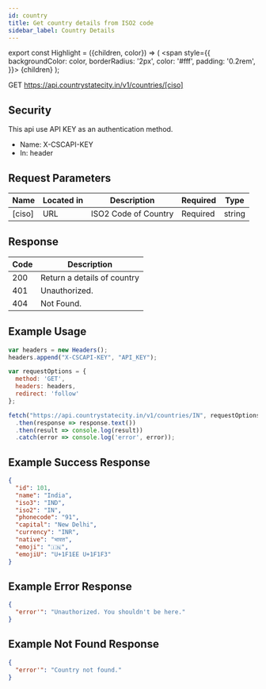 ```yaml
---
id: country
title: Get country details from ISO2 code
sidebar_label: Country Details
---
```


export const Highlight = ({children, color}) => (
  <span
    style={{
      backgroundColor: color,
      borderRadius: '2px',
      color: '#fff',
      padding: '0.2rem',
    }}>
    {children}
  </span>
);

<Highlight color="#25c2a0">GET</Highlight> https://api.countrystatecity.in/v1/countries/[ciso]

## Security
This api use API KEY as an authentication method.
* Name: <Highlight color="#1877F2">X-CSCAPI-KEY</Highlight>
* In: header

## Request Parameters
| Name | Located in | Description | Required | Type |
| ---- | ---------- | ----------- | -------- | ---- |
| [ciso] | URL | ISO2 Code of Country | <Highlight color="#d73232">Required</Highlight> | string |

## Response
| Code | Description |
| ---- | ----------- |
| 200 | Return a details of country |
| 401 | Unauthorized. |
| 404 | Not Found. |

## Example Usage
```jsx title="countries-states-cities.js"
var headers = new Headers();
headers.append("X-CSCAPI-KEY", "API_KEY");

var requestOptions = {
  method: 'GET',
  headers: headers,
  redirect: 'follow'
};

fetch("https://api.countrystatecity.in/v1/countries/IN", requestOptions)
  .then(response => response.text())
  .then(result => console.log(result))
  .catch(error => console.log('error', error));
```

## Example Success Response
```json
{
  "id": 101,
  "name": "India",
  "iso3": "IND",
  "iso2": "IN",
  "phonecode": "91",
  "capital": "New Delhi",
  "currency": "INR",
  "native": "भारत",
  "emoji": "🇮🇳",
  "emojiU": "U+1F1EE U+1F1F3"
}
```

## Example Error Response
```json
{
  "error'": "Unauthorized. You shouldn't be here."
}
```

## Example Not Found Response
```json
{
  "error'": "Country not found."
}
```

